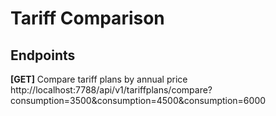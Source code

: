# Tariff Comparison

## Endpoints
**[GET]** 
Compare tariff plans by annual price
http://localhost:7788/api/v1/tariffplans/compare?consumption=3500&consumption=4500&consumption=6000